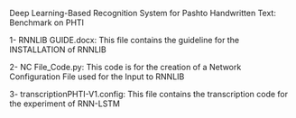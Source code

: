 Deep Learning-Based Recognition System for Pashto Handwritten Text: Benchmark on PHTI

1- RNNLIB GUIDE.docx: This file contains the guideline for the INSTALLATION of RNNLIB

2- NC File_Code.py: This code is for the creation of a Network Configuration File used for the Input to RNNLIB

3- transcriptionPHTI-V1.config: This file  contains the transcription code for the experiment of RNN-LSTM 
